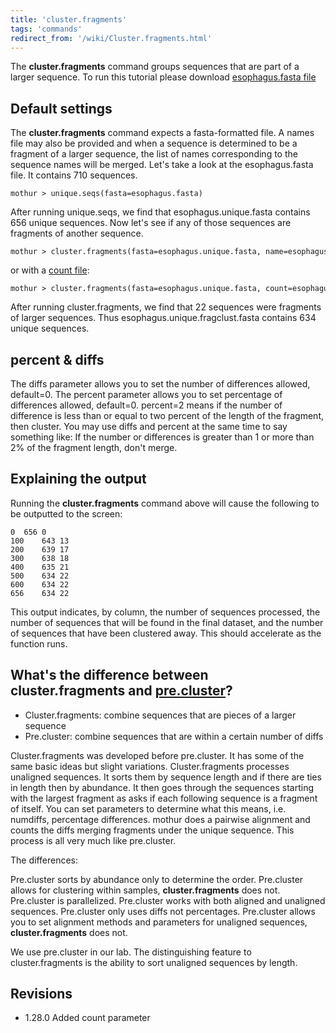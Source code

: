 ```yaml
---
title: 'cluster.fragments'
tags: 'commands'
redirect_from: '/wiki/Cluster.fragments.html'
---
```

The **cluster.fragments** command groups
sequences that are part of a larger sequence. To run this tutorial
please download [ esophagus.fasta
file](https://mothur.s3.us-east-2.amazonaws.com/wiki/esophagus.fasta.zip)

## Default settings

The **cluster.fragments** command expects a fasta-formatted file. A names
file may also be provided and when a sequence is determined to be a
fragment of a larger sequence, the list of names corresponding to the
sequence names will be merged. Let's take a look at the esophagus.fasta
file. It contains 710 sequences.

    mothur > unique.seqs(fasta=esophagus.fasta)

After running unique.seqs, we find that esophagus.unique.fasta contains
656 unique sequences. Now let's see if any of those sequences are
fragments of another sequence.

    mothur > cluster.fragments(fasta=esophagus.unique.fasta, name=esophagus.names)

or with a [ count file](/wiki/Count_File):

    mothur > cluster.fragments(fasta=esophagus.unique.fasta, count=esophagus.count_table)

After running cluster.fragments, we find that 22 sequences were
fragments of larger sequences. Thus esophagus.unique.fragclust.fasta
contains 634 unique sequences.

## percent & diffs

The diffs parameter allows you to set the number of differences allowed,
default=0. The percent parameter allows you to set percentage of
differences allowed, default=0. percent=2 means if the number of
difference is less than or equal to two percent of the length of the
fragment, then cluster. You may use diffs and percent at the same time
to say something like: If the number or differences is greater than 1 or
more than 2% of the fragment length, don't merge.

## Explaining the output

Running the **cluster.fragments** command above will cause the following to
be outputted to the screen:

    0  656 0
    100    643 13
    200    639 17
    300    638 18
    400    635 21
    500    634 22
    600    634 22
    656    634 22

This output indicates, by column, the number of sequences processed, the
number of sequences that will be found in the final dataset, and the
number of sequences that have been clustered away. This should
accelerate as the function runs.

## What's the difference between **cluster.fragments** and [pre.cluster](/wiki/pre.cluster)?

-   Cluster.fragments: combine sequences that are pieces of a larger
    sequence
-   Pre.cluster: combine sequences that are within a certain number of
    diffs

Cluster.fragments was developed before pre.cluster. It has some of the
same basic ideas but slight variations. Cluster.fragments processes
unaligned sequences. It sorts them by sequence length and if there are
ties in length then by abundance. It then goes through the sequences
starting with the largest fragment as asks if each following sequence is
a fragment of itself. You can set parameters to determine what this
means, i.e. numdiffs, percentage differences. mothur does a pairwise
alignment and counts the diffs merging fragments under the unique
sequence. This process is all very much like pre.cluster.

The differences:

Pre.cluster sorts by abundance only to determine the order. Pre.cluster
allows for clustering within samples, **cluster.fragments** does not.
Pre.cluster is parallelized. Pre.cluster works with both aligned and
unaligned sequences. Pre.cluster only uses diffs not percentages.
Pre.cluster allows you to set alignment methods and parameters for
unaligned sequences, **cluster.fragments** does not.

We use pre.cluster in our lab. The distinguishing feature to
cluster.fragments is the ability to sort unaligned sequences by length.

## Revisions

-   1.28.0 Added count parameter


